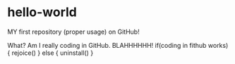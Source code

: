 # hello-world
MY first repository (proper usage) on GitHub!

What? Am I really coding in GitHub. BLAHHHHHH!
if(coding in fithub works){
  rejoice()
} else {
  uninstall()
}

